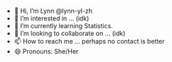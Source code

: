 - 👋 Hi, I’m Lynn @lynn-yl-zh
- 👀 I’m interested in ... (idk)
- 🌱 I’m currently learning Statistics.
- 💞️ I’m looking to collaborate on ... (idk)
- 📫 How to reach me ... perhaps no contact is better
- 😄 Pronouns: She/Her

<!---
lynn-yl-zhu/lynn-yl-zhu is a ✨ special ✨ repository because its `README.md` (this file) appears on your GitHub profile.
You can click the Preview link to take a look at your changes.
--->
